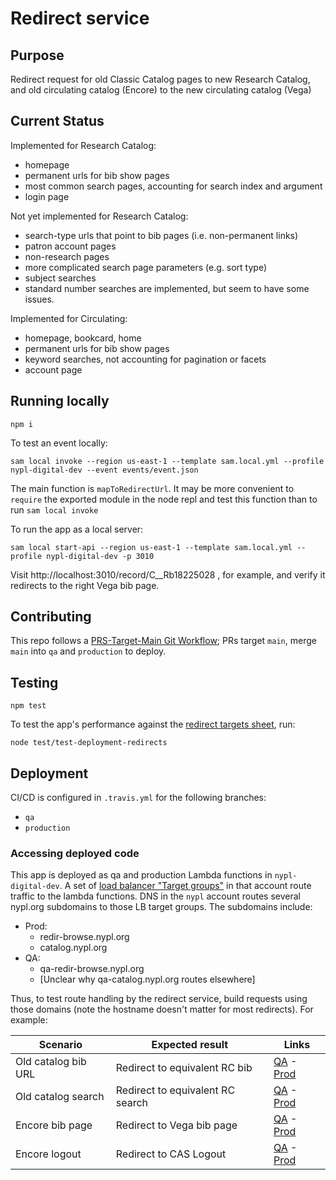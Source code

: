 # Redirect service

## Purpose

Redirect request for old Classic Catalog pages to new Research Catalog, and old circulating catalog (Encore) to the new circulating catalog (Vega)

## Current Status

Implemented for Research Catalog:

- homepage
- permanent urls for bib show pages
- most common search pages, accounting for search index and argument
- login page

Not yet implemented for Research Catalog:

- search-type urls that point to bib pages (i.e. non-permanent links)
- patron account pages
- non-research pages
- more complicated search page parameters (e.g. sort type)
- subject searches
- standard number searches are implemented, but seem to have some issues.

Implemented for Circulating:

- homepage, bookcard, home
- permanent urls for bib show pages
- keyword searches, not accounting for pagination or facets
- account page

## Running locally

```
npm i
```

To test an event locally:
```
sam local invoke --region us-east-1 --template sam.local.yml --profile nypl-digital-dev --event events/event.json
```

The main function is `mapToRedirectUrl`. It may be more convenient to `require` the exported module in the node repl and test this function than to run `sam local invoke`

To run the app as a local server:

```
sam local start-api --region us-east-1 --template sam.local.yml --profile nypl-digital-dev -p 3010
```

Visit http://localhost:3010/record/C__Rb18225028 , for example, and verify it redirects to the right Vega bib page.

## Contributing

This repo follows a [PRS-Target-Main Git Workflow](https://github.com/NYPL/engineering-general/blob/a19c78b028148465139799f09732e7eb10115eef/standards/git-workflow.md#prs-target-master-merge-to-deployment-branches); PRs target `main`, merge `main` into `qa` and `production` to deploy.

## Testing

`npm test`

To test the app's performance against the [redirect targets sheet](https://docs.google.com/spreadsheets/d/1055Y98c_4l-NXWyzoiUhBSkay4SYZMeKEc9-LGhGoqw/edit#gid=234726655), run:

```
node test/test-deployment-redirects
```

## Deployment

CI/CD is configured in `.travis.yml` for the following branches:

- `qa`
- `production`

### Accessing deployed code

This app is deployed as qa and production Lambda functions in `nypl-digital-dev`. A set of [load balancer "Target groups"](https://us-east-1.console.aws.amazon.com/ec2/home?region=us-east-1#TargetGroups:targetType=Lambda;search=catal) in that account route traffic to the lambda functions. DNS in the `nypl` account routes several nypl.org subdomains to those LB target groups. The subdomains include:
 - Prod:
   - redir-browse.nypl.org
   - catalog.nypl.org
 - QA:
   - qa-redir-browse.nypl.org
   - [Unclear why qa-catalog.nypl.org routes elsewhere]

Thus, to test route handling by the redirect service, build requests using those domains (note the hostname doesn't matter for most redirects). For example:

| Scenario | Expected result | Links |
|----------|-----------------|-------|
| Old catalog bib URL | Redirect to equivalent RC bib | [QA](https://qa-redir-browse.nypl.org/record=b12172157~S1) - [Prod](https://qa-redir-browse.nypl.org/record=b12172157~S1) |
| Old catalog search | Redirect to equivalent RC search | [QA](https://qa-redir-browse.nypl.org/search~S1/aRubina%2C+Dina/arubina+dina/1%2C2%2C84%2CB/exact&FF=arubina+dina+author&1%2C-1%2C/indexsort=-) - [Prod](https://catalog.nypl.org/search~S1/aRubina%2C+Dina/arubina+dina/1%2C2%2C84%2CB/exact&FF=arubina+dina+author&1%2C-1%2C/indexsort=-) |
| Encore bib page | Redirect to Vega bib page | [QA](https://qa-redir-browse.nypl.org/record/C__Rb18225028) - [Prod](https://redir-browse.nypl.org/record/C__Rb18225028) |
| Encore logout | Redirect to CAS Logout | [QA](https://qa-redir-browse.nypl.org/iii/encore/logoutFilterRedirect) - [Prod](https://redir-browse.nypl.org/iii/encore/logoutFilterRedirect) |
